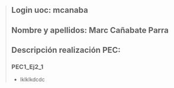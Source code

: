 >## Login uoc: mcanaba
>
>## Nombre y apellidos: Marc Cañabate Parra
>
>## Descripción realización PEC:
>
>### PEC1_Ej2_1 
>
> - lklklkdcdc
